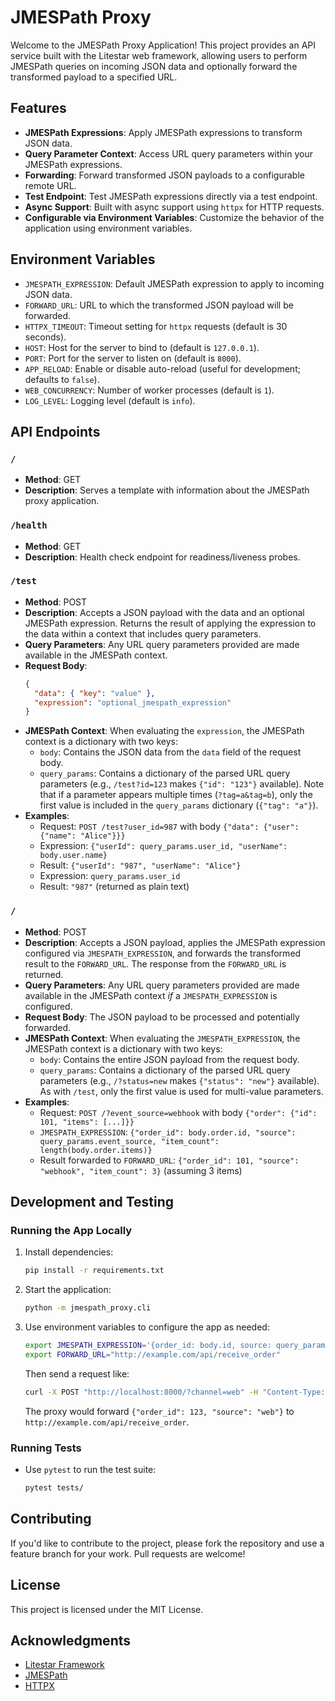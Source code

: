 # JMESPath Proxy

Welcome to the JMESPath Proxy Application! This project provides an API service built with the Litestar web framework, allowing users to perform JMESPath queries on incoming JSON data and optionally forward the transformed payload to a specified URL.

## Features

- **JMESPath Expressions**: Apply JMESPath expressions to transform JSON data.
- **Query Parameter Context**: Access URL query parameters within your JMESPath expressions.
- **Forwarding**: Forward transformed JSON payloads to a configurable remote URL.
- **Test Endpoint**: Test JMESPath expressions directly via a test endpoint.
- **Async Support**: Built with async support using `httpx` for HTTP requests.
- **Configurable via Environment Variables**: Customize the behavior of the application using environment variables.

## Environment Variables

- `JMESPATH_EXPRESSION`: Default JMESPath expression to apply to incoming JSON data.
- `FORWARD_URL`: URL to which the transformed JSON payload will be forwarded.
- `HTTPX_TIMEOUT`: Timeout setting for `httpx` requests (default is 30 seconds).
- `HOST`: Host for the server to bind to (default is `127.0.0.1`).
- `PORT`: Port for the server to listen on (default is `8000`).
- `APP_RELOAD`: Enable or disable auto-reload (useful for development; defaults to `false`).
- `WEB_CONCURRENCY`: Number of worker processes (default is `1`).
- `LOG_LEVEL`: Logging level (default is `info`).

## API Endpoints

### `/`

- **Method**: GET
- **Description**: Serves a template with information about the JMESPath proxy application.

### `/health`

- **Method**: GET
- **Description**: Health check endpoint for readiness/liveness probes.

### `/test`

- **Method**: POST
- **Description**: Accepts a JSON payload with the data and an optional JMESPath expression. Returns the result of applying the expression to the data within a context that includes query parameters.
- **Query Parameters**: Any URL query parameters provided are made available in the JMESPath context.
- **Request Body**:
  ```json
  {
    "data": { "key": "value" },
    "expression": "optional_jmespath_expression"
  }
  ```
- **JMESPath Context**: When evaluating the `expression`, the JMESPath context is a dictionary with two keys:
  - `body`: Contains the JSON data from the `data` field of the request body.
  - `query_params`: Contains a dictionary of the parsed URL query parameters (e.g., `/test?id=123` makes `{"id": "123"}` available). Note that if a parameter appears multiple times (`?tag=a&tag=b`), only the first value is included in the `query_params` dictionary (`{"tag": "a"}`).
- **Examples**:
  - Request: `POST /test?user_id=987` with body `{"data": {"user": {"name": "Alice"}}}`
  - Expression: `{"userId": query_params.user_id, "userName": body.user.name}`
  - Result: `{"userId": "987", "userName": "Alice"}`
  - Expression: `query_params.user_id`
  - Result: `"987"` (returned as plain text)

### `/`

- **Method**: POST
- **Description**: Accepts a JSON payload, applies the JMESPath expression configured via `JMESPATH_EXPRESSION`, and forwards the transformed result to the `FORWARD_URL`. The response from the `FORWARD_URL` is returned.
- **Query Parameters**: Any URL query parameters provided are made available in the JMESPath context _if_ a `JMESPATH_EXPRESSION` is configured.
- **Request Body**: The JSON payload to be processed and potentially forwarded.
- **JMESPath Context**: When evaluating the `JMESPATH_EXPRESSION`, the JMESPath context is a dictionary with two keys:
  - `body`: Contains the entire JSON payload from the request body.
  - `query_params`: Contains a dictionary of the parsed URL query parameters (e.g., `/?status=new` makes `{"status": "new"}` available). As with `/test`, only the first value is used for multi-value parameters.
- **Examples**:
  - Request: `POST /?event_source=webhook` with body `{"order": {"id": 101, "items": [...]}}`
  - `JMESPATH_EXPRESSION`: `{"order_id": body.order.id, "source": query_params.event_source, "item_count": length(body.order.items)}`
  - Result forwarded to `FORWARD_URL`: `{"order_id": 101, "source": "webhook", "item_count": 3}` (assuming 3 items)

## Development and Testing

### Running the App Locally

1. Install dependencies:
   ```bash
   pip install -r requirements.txt
   ```

2. Start the application:
   ```bash
   python -m jmespath_proxy.cli
   ```

3. Use environment variables to configure the app as needed:
   ```bash
   export JMESPATH_EXPRESSION='{order_id: body.id, source: query_params.channel}'
   export FORWARD_URL="http://example.com/api/receive_order"
   ```
   Then send a request like:
   ```bash
   curl -X POST "http://localhost:8000/?channel=web" -H "Content-Type: application/json" -d '{"id": 123, "value": 45.67}'
   ```
   The proxy would forward `{"order_id": 123, "source": "web"}` to `http://example.com/api/receive_order`.

### Running Tests

- Use `pytest` to run the test suite:
  ```bash
  pytest tests/
  ```

## Contributing

If you'd like to contribute to the project, please fork the repository and use a feature branch for your work. Pull requests are welcome!

## License

This project is licensed under the MIT License.

## Acknowledgments

- [Litestar Framework](https://litestar.dev)
- [JMESPath](https://jmespath.org/)
- [HTTPX](https://www.python-httpx.org/)
